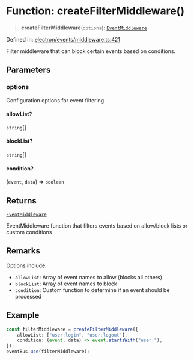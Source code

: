 # Function: createFilterMiddleware()

> **createFilterMiddleware**(`options`): [`EventMiddleware`](../../TypedEventBus/type-aliases/EventMiddleware.md)

Defined in: [electron/events/middleware.ts:421](https://github.com/Nick2bad4u/Uptime-Watcher/blob/main/electron/events/middleware.ts#L421)

Filter middleware that can block certain events based on conditions.

## Parameters

### options

Configuration options for event filtering

#### allowList?

`string`[]

#### blockList?

`string`[]

#### condition?

(`event`, `data`) => `boolean`

## Returns

[`EventMiddleware`](../../TypedEventBus/type-aliases/EventMiddleware.md)

EventMiddleware function that filters events based on allow/block
  lists or custom conditions

## Remarks

Options include:

- `allowList`: Array of event names to allow (blocks all others)
- `blockList`: Array of event names to block
- `condition`: Custom function to determine if an event should be processed

## Example

```typescript
const filterMiddleware = createFilterMiddleware({
    allowList: ["user:login", "user:logout"],
    condition: (event, data) => event.startsWith("user:"),
});
eventBus.use(filterMiddleware);
```
